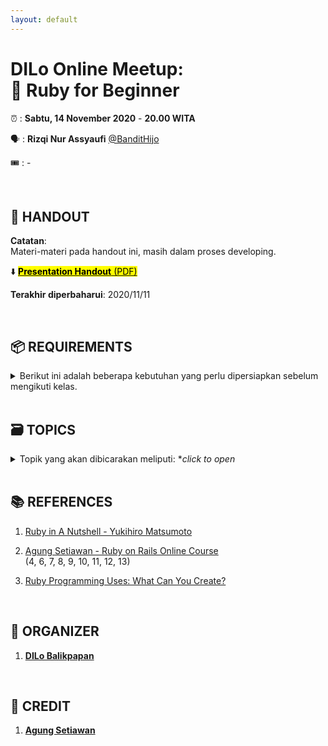 ```yaml
---
layout: default
---
```


# DILo Online Meetup: <br>💎 Ruby for Beginner

⏰ : **Sabtu, 14 November 2020** - **20.00 WITA**

🗣 : **Rizqi Nur Assyaufi** [@BanditHijo](https://bandithijo.github.io)

🎟️ : -

<br>

## 📑 HANDOUT

**Catatan**: <br>
Materi-materi pada handout ini, masih dalam proses developing.

⬇️ [<mark><b>Presentation Handout</b> (PDF) </mark>](/presentation/dilo_ruby-for-beginner_handout.pdf)

**Terakhir diperbaharui**: 2020/11/11

<br>

## 📦 REQUIREMENTS

<details markdown="1">
  <summary style="cursor:pointer;">Berikut ini adalah beberapa kebutuhan yang perlu dipersiapkan sebelum mengikuti kelas.</summary>

01. **Memasang Ruby (programming language) terlebih dahulu (versi 2.7.2)**
    - Ubuntu & macOS dapat merujuk ke [https://gorails.com/setup](https://gorails.com/setup)<br>
      (hanya bagian installing Ruby dengan Rbenv)
    - Windows dapat merujuk ke [https://rubyinstaller.org/downloads](https://rubyinstaller.org/downloads)
02. **Menyiapkan Terminal Emulator**
    - Ubuntu dapat menggunakan Terminal emulator bawaan Ubuntu
    - macOS dapat menggunakan Terminal, iTerm2, Hyper
    - Windows dapat menggunakan PowerShell, cmder (recommended)
03. **Menyiapkan Text Editor**
    - VSCode

</details>

<br>

## 🗃️ TOPICS

<details markdown="1">
  <summary style="cursor:pointer;">Topik yang akan dibicarakan meliputi: *<i>click to open</i></summary>

01. **Introduction to Ruby Lang**
    - [ ] Sedikit tentang Ruby?
    - [ ] Kenapa memilih Ruby?
    - [ ] Apa yang baru dari Ruby 2.7?
    - [ ] Tips memasang Ruby untuk developer?
    - [ ] Ruby Style Guide
    - [ ] Bagaimana menulis kode & menjalankannya?<br>
          (dengan Text Editor & IRB)
02. **Variable**
    - [ ] Apa itu variable?
    - [ ] Scope/jangkauan dari variable?
03. **Working with String(a)**
    - [ ] String concatenation
    - [ ] String interpolation
    - [ ] Mengecek method-method yang tersedia untuk string<br>
          (Demokan method yang umum digunakan)
    - [ ] Escaping character
    - [ ] Common string manipulation with strip & split
04. **Working with String(b)**
    - [ ] Getting input from user
05. **Working with Number**
    - [ ] Arithmetic operation
    - [ ] Order of arithmetic operation
    - [ ] Times
    - [ ] Upto Downto
06. **Comparison & Logical Operators**
    - [ ] Show the common comparison operators & methods for comparison
    - [ ] Show the common logical operators
08. **Branching/Condition**
    - [ ] If & Else
    - [ ] Unless
    - [ ] If/Unless for one statement
    - [ ] If, Elsif
    - [ ] If, Elsif, Else
    - [ ] If with multiple condition
    - [ ] If nested/bertingkat
    - [ ] Case
    - [ ] Ternary Operator
09. **Collection**
    - [ ] Array
    - [ ] Manipulate the Array<br>
          (join, push, pop, shift, unshift)
    - [ ] Hash
    - [ ] Hash default value
    - [ ] Manipulate the Hash<br>
          (add & delete hash item)
    - [ ] Cara alternatif menulis Array & Hash
10. **Looping**
    - [ ] For
    - [ ] Each
    - [ ] Map
    - [ ] Select
    - [ ] While
11. **Method**
    - [ ] Introduction of method
    - [ ] Return value
    - [ ] Dalam kurung adalah opsional
    - [ ] Perbedaan puts & return value
    - [ ] Proc
    - [ ] Lambda
    - [ ] Default parameter value
    - [ ] Named parameter
    - [ ] Splat

    <br><b>Topik tambahan...</b>

12. **File IO**
    - [ ] Write file
    - [ ] Append file
    - [ ] Read file
    - [ ] Delete file
13. **Error Handling**
    - [ ] Begin & Rescue
    - [ ] Rescue parameter
    - [ ] Rescue specific
    - [ ] Demo: membuat Log for error
14. **Object Oriented Programming**
    - [ ] Intro OOP & Dasar OOP
    - [ ] Constructor
    - [ ] Instance variable, Class variable, Global variable
    - [ ] Getter & Setter
    - [ ] Reader, Writer, Accessor
    - [ ] Public, Private, Protected
    - [ ] Inheritance
    - [ ] Super
    - [ ] Class method
15. **Module**
    - [ ] Intro to module
    - [ ] Class module
    - [ ] Include
    - [ ] Extend

</details>

<br>

## 📚 REFERENCES

1. [Ruby in A Nutshell - Yukihiro Matsumoto]()

2. [Agung Setiawan - Ruby on Rails Online Course](https://idrails.com/)<br>
   (4, 6, 7, 8, 9, 10, 11, 12, 13)

3. [Ruby Programming Uses: What Can You Create?](https://www.rubyguides.com/2019/11/what-can-you-do-with-ruby/)


<br>

## 📢 ORGANIZER

1. [**DILo Balikpapan**](https://dilo.id/balikpapan)

<br>

## 🤝 CREDIT

1. [**Agung Setiawan**](https://www.facebook.com/agungsetiawanmu)
